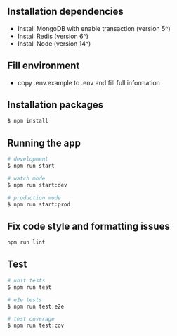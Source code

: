 ## Installation dependencies
- Install MongoDB with enable transaction (version 5^)
- Install Redis (version 6^)
- Install Node (version 14^)

## Fill environment
- copy .env.example to .env and fill full information
## Installation packages
```bash
$ npm install
```

## Running the app

```bash
# development
$ npm run start

# watch mode
$ npm run start:dev

# production mode
$ npm run start:prod
```

## Fix code style and formatting issues

```bash
npm run lint
```

## Test

```bash
# unit tests
$ npm run test

# e2e tests
$ npm run test:e2e

# test coverage
$ npm run test:cov
```
